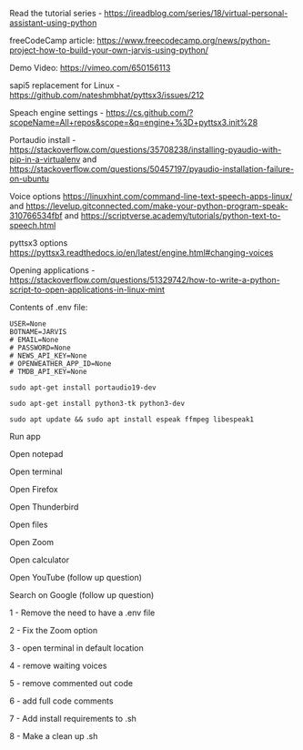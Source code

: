 Read the tutorial series - https://ireadblog.com/series/18/virtual-personal-assistant-using-python

freeCodeCamp article: https://www.freecodecamp.org/news/python-project-how-to-build-your-own-jarvis-using-python/

Demo Video: https://vimeo.com/650156113

sapi5 replacement for Linux - https://github.com/nateshmbhat/pyttsx3/issues/212

Speach engine settings - https://cs.github.com/?scopeName=All+repos&scope=&q=engine+%3D+pyttsx3.init%28

Portaudio install - https://stackoverflow.com/questions/35708238/installing-pyaudio-with-pip-in-a-virtualenv and https://stackoverflow.com/questions/50457197/pyaudio-installation-failure-on-ubuntu

Voice options https://linuxhint.com/command-line-text-speech-apps-linux/ and https://levelup.gitconnected.com/make-your-python-program-speak-310766534fbf and https://scriptverse.academy/tutorials/python-text-to-speech.html

pyttsx3 options https://pyttsx3.readthedocs.io/en/latest/engine.html#changing-voices

Opening applications - https://stackoverflow.com/questions/51329742/how-to-write-a-python-script-to-open-applications-in-linux-mint



Contents of .env file:

```
USER=None
BOTNAME=JARVIS
# EMAIL=None
# PASSWORD=None
# NEWS_API_KEY=None
# OPENWEATHER_APP_ID=None
# TMDB_API_KEY=None
```

```sudo apt-get install portaudio19-dev```

```sudo apt-get install python3-tk python3-dev```

```sudo apt update && sudo apt install espeak ffmpeg libespeak1```



Run app

Open notepad

Open terminal

Open Firefox

Open Thunderbird

Open files

Open Zoom

Open calculator

Open YouTube (follow up question)

Search on Google (follow up question)


1 - Remove the need to have a .env file

2 - Fix the Zoom option

3 - open terminal in default location

4 - remove waiting voices

5 - remove commented out code

6 - add full code comments

7 - Add install requirements to .sh

8 - Make a clean up .sh
